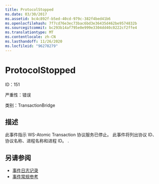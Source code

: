 ```yaml
---
title: ProtocolStopped
ms.date: 03/30/2017
ms.assetid: bc4c892f-b5ed-40cd-979c-382f4bed41b6
ms.openlocfilehash: 7f7cd76e3ec73bac6bd3e36435d462be9574832b
ms.sourcegitcommit: bc293b14af795e0e999e3304dd40c0222cf2ffe4
ms.translationtype: MT
ms.contentlocale: zh-CN
ms.lasthandoff: 11/26/2020
ms.locfileid: "96278279"
---
```

# <a name="protocolstopped"></a>ProtocolStopped

ID：151  
  
 严重性：错误  
  
 类别：TransactionBridge  
  
## <a name="description"></a>描述  

 此事件指示 WS-Atomic Transaction 协议服务已停止。 此事件将列出协议 ID、协议名称、进程名称和进程 ID。 .  
  
## <a name="see-also"></a>另请参阅

- [事件日志记录](index.md)
- [事件常规参考](events-general-reference.md)
